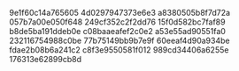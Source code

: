 9e1f60c14a765605
4d0297947373e6e3
a8380505b8f7d72a
057b7a00e050f648
249cf352c2f2dd76
15f0d582bc7faf89
b8de5ba191ddeb0e
c08baaeafef2c0e2
a53e55ad90551fa0
232116754988c0be
77b75149bb9b7e9f
60eeaf4d90a934be
fdae2b08b6a241c2
c8f3e9550581f012
989cd34406a6255e
176313e62899cb8d
